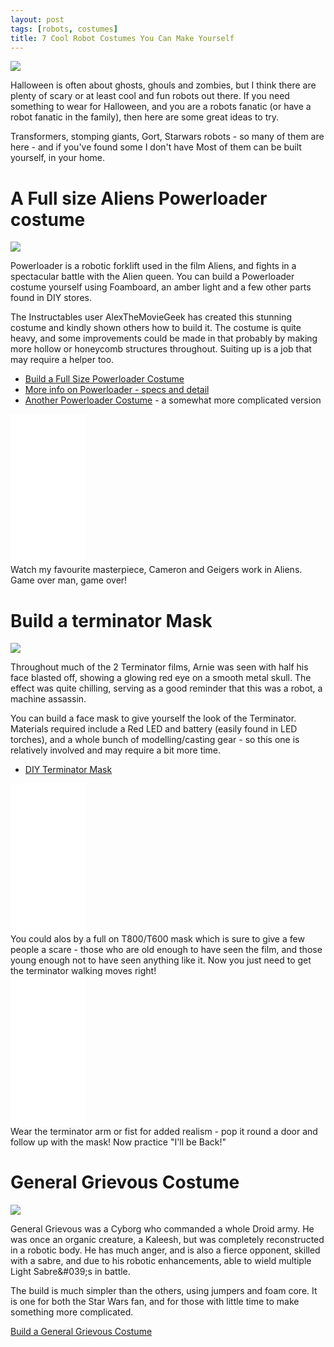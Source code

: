 ```yaml
---
layout: post
tags: [robots, costumes]
title: 7 Cool Robot Costumes You Can Make Yourself
---
```

![](/galleries/2010-10-18-top-robot-costumes-you-can-make-yourself/Transformers-Soundwave-Costume-Clipped.jpg)

Halloween is often about ghosts, ghouls and zombies, but I think there are plenty of scary or at least cool and fun robots out there. If you need something to wear for Halloween, and you are a robots fanatic (or have a robot fanatic in the family), then here are some great ideas to try.

Transformers, stomping giants, Gort, Starwars robots - so many of them are here - and if you've found some I don't have
Most of them can be built yourself, in your home.

# A Full size Aliens Powerloader costume

![](/galleries/2010-10-18-top-robot-costumes-you-can-make-yourself/Full-Size-Power-Loader-Costume-from-Aliens.jpg)

Powerloader is a robotic forklift used in the film Aliens, and fights in a spectacular battle with the Alien queen.
You can build a Powerloader costume yourself using Foamboard, an amber light and a few other parts found in DIY stores.

The Instructables user AlexTheMovieGeek has created this stunning costume and kindly shown others how to build it. The costume is quite heavy, and some improvements could be made in that probably by making more hollow or honeycomb structures throughout. Suiting up is a job that may require a helper too.

* [Build a Full Size Powerloader Costume](http://www.instructables.com/id/Life-Size-Power-Loader-Costume-from-Aliens/)
* [More info on Powerloader - specs and detail](http://orionrobots.co.uk/Power+Loader)
* [Another Powerloader Costume](http://www.instructables.com/id/Aliens-Powerloader-Halloween-Costume-1/) - a  somewhat more complicated version

<div class="row"><div class="span4"><iframe style="width:120px;height:240px;" marginwidth="0" marginheight="0" scrolling="no" frameborder="0" src="//ws-eu.amazon-adsystem.com/widgets/q?ServiceVersion=20070822&OneJS=1&Operation=GetAdHtml&MarketPlace=GB&source=ss&ref=ss_til&ad_type=product_link&tracking_id=orionrobots-21&marketplace=amazon&region=GB&placement=B00HNJSU1W&asins=B00HNJSU1W&linkId=&show_border=true&link_opens_in_new_window=true" float="left">
</iframe></div><div class="span8">Watch my favourite masterpiece, Cameron and Geigers work in Aliens. Game over man, game over!</div></div>

# Build a terminator Mask

![](/galleries/2010-10-18-top-robot-costumes-you-can-make-yourself/DIY-Terminator-Mask.jpg)

Throughout much of the 2 Terminator films, Arnie was seen with half his face blasted off, showing a glowing red eye on a smooth metal skull. The effect was quite chilling, serving as a good reminder that this was a robot, a machine assassin.

You can build a face mask to give yourself the look of the Terminator. 
Materials required include a Red LED and battery (easily found in LED torches), and a whole bunch of modelling/casting gear - so this one is relatively involved and may require a bit more time.

* [DIY Terminator Mask](http://www.instructables.com/id/DIY-Terminator-Mask/)

<div class="row"><div class="span4"><iframe style="width:120px;height:240px" marginwidth="0" marginheight="0" scrolling="no" frameborder="0" src="//ws-eu.amazon-adsystem.com/widgets/q?ServiceVersion=20070822&OneJS=1&Operation=GetAdHtml&MarketPlace=GB&source=ss&ref=ss_til&ad_type=product_link&tracking_id=orionrobots-21&marketplace=amazon&region=GB&placement=B00FJYTTD6&asins=B00FJYTTD6&linkId=&show_border=true&link_opens_in_new_window=true" float="left">
</iframe></div><div class="span8">You could alos by a full on T800/T600 mask which is sure to give a few people a scare - those who are old enough to have seen the film, and those young enough not to have seen anything like it. Now you just need to get the terminator walking moves right!</div></div>

<div class="row"><div class="span4"><iframe style="width:120px;height:240px;" marginwidth="0" marginheight="0" scrolling="no" frameborder="0" src="//ws-eu.amazon-adsystem.com/widgets/q?ServiceVersion=20070822&OneJS=1&Operation=GetAdHtml&MarketPlace=GB&source=ss&ref=ss_til&ad_type=product_link&tracking_id=orionrobots-21&marketplace=amazon&region=GB&placement=B001KPOJVU&asins=B001KPOJVU&linkId=&show_border=true&link_opens_in_new_window=true">
</iframe></div><div class="span8">Wear the terminator arm or fist for added realism - pop it round a door and follow up with the mask! Now practice "I'll be Back!"</div></div>

# General Grievous Costume

![](/galleries/2010-10-18-top-robot-costumes-you-can-make-yourself/1034px-Grievous_CN.jpg)

General Grievous was a Cyborg who commanded a whole Droid army. He was once an organic creature, a Kaleesh, but was completely reconstructed in a robotic body. He has much anger, and is also a fierce opponent, skilled with a sabre, and due to his robotic enhancements, able to wield multiple Light Sabre&amp;#039;s in battle.

The build is much simpler than the others, using jumpers and foam core. It is one for both the Star Wars fan, and for those with little time to make something more complicated.

[Build a General Grievous Costume](http://www.instructables.com/id/General-Grievous-Costume/)

